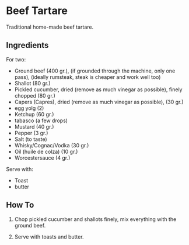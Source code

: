 Beef Tartare
============

Traditional home-made beef tartare.

Ingredients
-----------

For two:

* Ground beef (400 gr.), (if grounded through the machine, only one pass), (ideally rumsteak, steak is cheaper and work well too)
* Shallot (80 gr.)
* Pickled cucumber, dried (remove as much vinegar as possible), finely chopped (80 gr.)
* Capers (Capres), dried (remove as much vinegar as possible), (30 gr.)
* egg yolg (2)
* Ketchup (60 gr.)
* tabasco (a few drops)
* Mustard (40 gr.)
* Pepper (3 gr.)
* Salt (to taste)
* Whisky/Cognac/Vodka (30 gr.)
* Oil (huile de colza) (10 gr.)
* Worcestersauce (4 gr.)

Serve with:
* Toast
* butter

How To
------

1. Chop pickled cucumber and shallots finely, mix everything with the ground beef.

2. Serve with toasts and butter.
